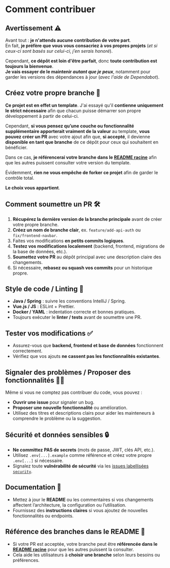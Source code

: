 # Comment contribuer

## Avertissement ⚠️

Avant tout : **je n'attends aucune contribution de votre part**.  
En fait, **je préfère que vous vous consacriez à vos propres projets** (_et si ceux-ci sont basés sur celui-ci, j’en serais honoré_).

Cependant, **ce dépôt est loin d'être parfait**, donc **toute contribution est toujours la bienvenue**.  
**Je vais essayer de le maintenir _autant que je peux_**, notamment pour garder les versions des dépendances à jour (_avec l'aide de Dependabot_).

## Créez votre propre branche 🌱

**Ce projet est en effet un template**. J'ai essayé qu'il **contienne uniquement le strict nécessaire** afin que chacun puisse démarrer son propre développement à partir de celui-ci.

Cependant, **si vous pensez qu’une couche ou fonctionnalité supplémentaire apporterait vraiment de la valeur** au template, **vous pouvez créer un PR** avec votre ajout afin que, **si accepté**, il devienne **disponible en tant que branche** de ce dépôt pour ceux qui souhaitent en bénéficier.

Dans ce cas, **je référencerai votre branche dans le [README racine](../README.fr.md)** afin que les autres puissent consulter votre version du template.

Évidemment, **rien ne vous empêche de forker ce projet** afin de garder le contrôle total.

**Le choix vous appartient**.

## Comment soumettre un PR 🛠️

1. **Récupérez la dernière version de la branche principale** avant de créer votre propre branche.
2. **Créez un nom de branche clair**, ex. `feature/add-api-auth` ou `fix/frontend-navbar`.
3. Faites vos modifications **en petits commits logiques**.
4. **Testez vos modifications localement** (backend, frontend, migrations de la base de données, etc.).
5. **Soumettez votre PR** au dépôt principal avec une description claire des changements.
6. Si nécessaire, **rebasez ou squash vos commits** pour un historique propre.

## Style de code / Linting 📏

- **Java / Spring** : suivre les conventions IntelliJ / Spring.
- **Vue.js / JS** : ESLint + Prettier.
- **Docker / YAML** : indentation correcte et bonnes pratiques.
- Toujours exécuter le **linter / tests** avant de soumettre une PR.

## Tester vos modifications ✅

- Assurez-vous que **backend, frontend et base de données** fonctionnent correctement.
- Vérifiez que vos ajouts **ne cassent pas les fonctionnalités existantes**.

## Signaler des problèmes / Proposer des fonctionnalités 🐛💡

Même si vous ne comptez pas contribuer du code, vous pouvez :

- **Ouvrir une issue** pour signaler un bug.
- **Proposer une nouvelle fonctionnalité** ou amélioration.
- Utilisez des titres et descriptions clairs pour aider les mainteneurs à comprendre le problème ou la suggestion.

## Sécurité et données sensibles 🔒

- **Ne committez PAS de secrets** (mots de passe, JWT, clés API, etc.).
- Utilisez `.env[...].example` comme référence et créez votre propre `.env[...]` si nécessaire.
- Signalez toute **vulnérabilité de sécurité** via les [issues labellisées `security`](https://github.com/Marcompiler/spring-vue-postgres-keycloak-architecture/issues?q=is%3Aissue%20state%3Aopen%20label%3Asecurity).

## Documentation 📝

- Mettez à jour le **README** ou les commentaires si vos changements affectent l’architecture, la configuration ou l’utilisation.
- Fournissez des **instructions claires** si vous ajoutez de nouvelles fonctionnalités ou endpoints.

## Référence des branches dans le README 🌿

- Si votre PR est acceptée, votre branche peut être **référencée dans le [README racine](../README.fr.md)** pour que les autres puissent la consulter.
- Cela aide les utilisateurs à **choisir une branche** selon leurs besoins ou préférences.
